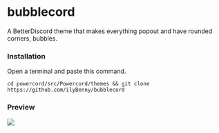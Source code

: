 # bubblecord
A BetterDiscord theme that makes everything popout and have rounded corners, bubbles.  

### Installation
Open a terminal and paste this command.
```
cd powercord/src/Powercord/themes && git clone https://github.com/ilyBenny/bubblecord
```

### Preview
![](https://hypixel.lol/raw/twmFF9LR.png)
